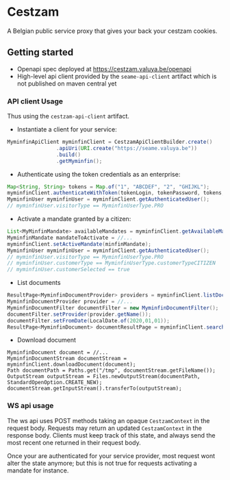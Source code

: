 # Cestzam

A Belgian public service proxy that gives your back your cestzam cookies.

## Getting started
- Openapi spec deployed at https://cestzam.valuya.be/openapi
- High-level api client provided by the `seame-api-client` artifact
  which is not published on maven central yet
  
  
### API client Usage

Thus using the `cestzam-api-client` artifact.

- Instantiate a client for your service:
```java
MyminfinApiClient myminfinClient = CestzamApiClientBuilder.create()
                .apiUri(URI.create("https://seame.valuya.be"))
                .build()
                .getMyminfin();
```
- Authenticate using the token credentials as an enterprise:
```java
Map<String, String> tokens = Map.of("1", "ABCDEF", "2", "GHIJKL");
myminfinClient.authenticateWithToken(tokenLogin, tokenPassword, tokens, Capacity.ENTERPRISE);
MyminfinUser myminfinUser = myminfinClient.getAuthenticatedUser();
// myminfinUser.visitorType == MyminfinUserType.PRO
``` 
- Activate a mandate granted by a citizen:
```java
List<MyMinfinMandate> availableMandates = myminfinClient.getAvailableMandates(MyminfinMandateType.CITIZEN);
MyminfinMandate mandateToActivate = //...
myminfinClient.setActiveMandate(minfinMandate);
MyminfinUser myminfinUser = myminfinClient.getAuthenticatedUser();
// myminfinUser.visitorType == MyminfinUserType.PRO
// myminfinUser.customerType == MyminfinUserType.customerTypeCITIZEN
// myminfinUser.customerSelected == true
```
- List documents
```java
ResultPage<MyminfinDocumentProvider> providers = myminfinClient.listDocumentsProviders();
MyminfinDocumentProvider provider = //...
MyminfinDocumentFilter documentFilter = new MyminfinDocumentFilter();
documentFilter.setProvider(provider.getName());
documentFilter.setFromDate(LocalDate.of(2020,01,01));
ResultPage<MyminfinDocument> documentResultPage = myminfinClient.searchDocuments(documentFilter);
```
- Download document
```
MyminfinDocument document = //...
MyminfinDocumentStream documentStream = myminfinClient.downloadDocument(document);
Path documentPath = Paths.get("/tmp", documentStream.getFileName());
OutputStream outputStream = Files.newOutputStream(documentPath, StandardOpenOption.CREATE_NEW);
documentStream.getInputStream().transferTo(outputStream);
```


### WS api usage

The ws api uses POST methods taking an opaque `CestzamContext` in the request body.
Requests may return an updated `CestzamContext` in the response body. Clients must keep track
of this state, and always send the most recent one returned in their request body.

Once your are authenticated for your service provider, most request wont alter the state anymore;
but this is not true for requests activating a mandate for instance.

